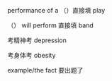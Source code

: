 performance of a （）直接填 play

（） will perform 直接填 band



考精神考 depression

考身体考 obesity



example/the fact 要出题了

